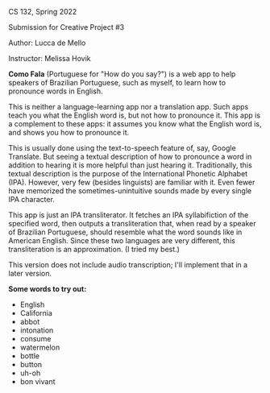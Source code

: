 CS 132, Spring 2022

Submission for Creative Project #3

Author: Lucca de Mello

Instructor: Melissa Hovik

**Como Fala** (Portuguese for "How do you say?") is a web app to help speakers of 
Brazilian Portuguese, such as myself, to learn how to pronounce words in 
English.

This is neither a language-learning app nor a translation app. Such apps 
teach you what the English word is, but not how to pronounce it. This app 
is a complement to these apps: it assumes you know what the English word 
is, and shows you how to pronounce it.

This is usually done using the text-to-speech feature of, say, Google 
Translate. But seeing a textual description of how to pronounce a word in 
addition to hearing it is more helpful than just hearing it. Traditionally, 
this textual description is the purpose of the International Phonetic Alphabet 
(IPA). However, very few (besides linguists) are familiar with it. Even 
fewer have memorized the sometimes-unintuitive sounds made by every single 
IPA character. 

This app is just an IPA transliterator. It fetches an IPA syllabifiction of 
the specified word, then outputs a transliteration that, when read by a 
speaker of Brazilian Portuguese, should resemble what the word sounds like 
in American English. Since these two languages are very different, this 
transliteration is an approximation. (I tried my best.) 

This version does not include audio transcription; I'll implement that in a 
later version. 

**Some words to try out:**
- English
- California
- abbot
- intonation
- consume
- watermelon
- bottle
- button
- uh-oh
- bon vivant